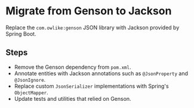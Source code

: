 # Migrate from Genson to Jackson

Replace the `com.owlike:genson` JSON library with Jackson provided by Spring Boot.

## Steps
- Remove the Genson dependency from `pom.xml`.
- Annotate entities with Jackson annotations such as `@JsonProperty` and `@JsonIgnore`.
- Replace custom `JsonSerializer` implementations with Spring's `ObjectMapper`.
- Update tests and utilities that relied on Genson.
